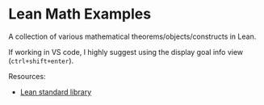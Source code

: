 # Lean Math Examples

A collection of various mathematical theorems/objects/constructs in Lean.

If working in VS code, I highly suggest using the display goal info view (`ctrl+shift+enter`).

Resources:

- [Lean standard library](https://github.com/leanprover/lean/blob/master/library/library.md)
